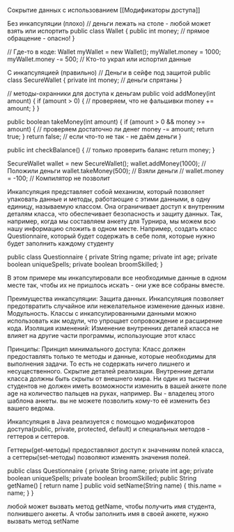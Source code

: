 Сокрытие данных с использованием [[Модификаторы доступа]]

Без инкапсуляции (плохо)
// деньги лежать на столе - любой может взять или испортить
public class Wallet {
	public int money; // прямое обращение - опасно!
}


// Где-то в коде:
Wallet myWallet = new Wallet();
myWallet.money = 1000;
myWallet.money -= 500; // Кто-то украл или испортил данные



С инкапсуляцией (правильно)
// Деньги в сейфе под защитой
public class SecureWallet {
	private int money; // деньги спрятаны
}

// методы-охранники для доступа к деньгам
public void addMoney(int amount) {
	if (amount > 0) {  // проверяем, что не фальшивки
		money += amount;
	}
}

public boolean takeMoney(int amount) {
	if (amount > 0 && money >= amount) {  // проверяем достаточно ли денег
		money -= amount;
		return true;
		}
	return false; // если что-то не так - не даём деньги
}

public int checkBalance() { // только проверить баланс
	return money;
}

SecureWallet wallet = new SecureWallet();
wallet.addMoney(1000); // Положили деньги
wallet.takeMoney(500); // Взяли деньги
// wallet.money = -100; // Компилятор не позволит







Инкапсуляция представляет собой механизм, который позволяет упаковать данные и методы, работающие с этими данными, в одну единицу, называемую классом. Она ограничивает доступ к внутренним деталям класса, что обеспечивает безопасность и защиту данных. Так, например, когда мы составляем анкету для Турнира, мы можем всю нашу информацию сложить в одном месте. Например, создать класс Questionnaire, который будет содержать в себе поля, которые нужно будет заполнить каждому студенту

public class Questionnaire {
	private String ngame;
		private int age;
		private boolean uniqueSpells;
		private boolean broomSkilled;
}

В этом примере мы инкапсулировали все необходимые данные в одном месте так, чтобы их не пришлось искать - они уже все собраны вместе.


Преимущества инкапсуляции:
Защита данных. Инкапсуляция позволяет предотвратить случайное или нежелательное изменение данных извне.
Модульность. Классы с инкапсулированными данными можно использовать как модули, что упрощает сопровождение и расширение кода.
Изоляция изменений: Изменение внутренних деталей класса не влияет на другие части программы, использующие этот класс


Принципы:
Принцип минимального доступа: Класс должен предоставлять только те методы и данные, которые необходимы для выполнения задачи. То есть не содержать ничего лишнего и несущественного.
Скрытие деталей реализации. Внутренние детали класса должны быть скрыты от внешнего мира. Ни один из тысячи студентов не должен иметь возможности изменить в вашей анкете поле age на количество пальцев на руках, например. Вы - владелец этого шаблона анкеты. вы не можете позволить кому-то её изменить без вашего ведома.

Инкапсуляция в Java реализуется с помощью модификаторов доступа(public, private, protected, default) и специальных методов - геттеров и сеттеров.


Геттеры(get-методы) предоставляют доступ к значениям полей класса, а сеттеры(set-методы) позволяют изменять значения полей.

public class Questionnaire {
	private String name;
		private int age;
		private boolean uniqueSpells;
		private boolean broomSkilled;
		public String getName() [
	return name
	]
	public void setName(String name) {
		this.name = name;
	}
}

любой может вызвать метод getName, чтобы получить имя студента, полнившего анкеты. А чтобы заполнить имя в своей анкете, нужно вызвать метод setName